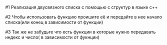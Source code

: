 #1 
Реализация двусвязного списка с помощью с структур в языке с++


#2
Чтобы использовать функцию проишите её и передайте в нее начало списка(или конец в зависимости от функции)


#3
Так же не забудьте что есть функции в которые нужно передавать индекс и число( в зависимости от фукнции)
